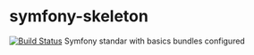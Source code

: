 # symfony-skeleton 
[![Build Status](https://travis-ci.org/miguelbemartin/symfony-skeleton.svg?branch=master)](https://travis-ci.org/miguelbemartin/symfony-skeleton)
Symfony standar with basics bundles configured
